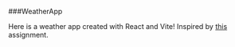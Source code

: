 ###WeatherApp

Here is a weather app created with React and Vite! Inspired by [this](https://github.com/Techtonica/curriculum/blob/main/projects/weather-app.md) assignment.

